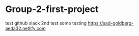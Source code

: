 # Group-2-first-project
test github slack
2nd test
some testing
https://sad-goldberg-aeda32.netlify.com
